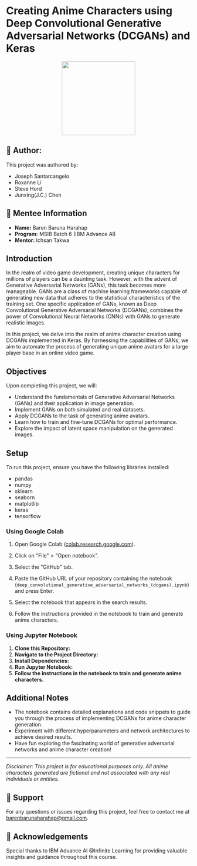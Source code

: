 # Creating Anime Characters using Deep Convolutional Generative Adversarial Networks (DCGANs) and Keras
<div align="center">
  <img src="https://images.rawpixel.com/image_800/cHJpdmF0ZS9sci9pbWFnZXMvd2Vic2l0ZS8yMDIyLTA1L2pvYjcyNC0wMzZhLXYuanBn.jpg" width="200px"/>
</div>

## 📝 Author: 
This project was authored by:
- Joseph Santarcangelo
- Roxanne Li
- Steve Hord
- Junxing(J.C.) Chen

## 🚀 Mentee Information
- **Name:** Baren Baruna Harahap
- **Program:** MSIB Batch 6 (IBM Advance AI)
- **Mentor:** Ichsan Takwa

## Introduction

In the realm of video game development, creating unique characters for millions of players can be a daunting task. However, with the advent of Generative Adversarial Networks (GANs), this task becomes more manageable. GANs are a class of machine learning frameworks capable of generating new data that adheres to the statistical characteristics of the training set. One specific application of GANs, known as Deep Convolutional Generative Adversarial Networks (DCGANs), combines the power of Convolutional Neural Networks (CNNs) with GANs to generate realistic images.

In this project, we delve into the realm of anime character creation using DCGANs implemented in Keras. By harnessing the capabilities of GANs, we aim to automate the process of generating unique anime avatars for a large player base in an online video game.

## Objectives

Upon completing this project, we will:

- Understand the fundamentals of Generative Adversarial Networks (GANs) and their application in image generation.
- Implement GANs on both simulated and real datasets.
- Apply DCGANs to the task of generating anime avatars.
- Learn how to train and fine-tune DCGANs for optimal performance.
- Explore the impact of latent space manipulation on the generated images.

## Setup

To run this project, ensure you have the following libraries installed:

- pandas
- numpy
- sklearn
- seaborn
- matplotlib
- keras
- tensorflow

### Using Google Colab

1. Open Google Colab ([colab.research.google.com](https://colab.research.google.com/)).

2. Click on "File" > "Open notebook".

3. Select the "GitHub" tab.

4. Paste the GitHub URL of your repository containing the notebook (`deep_convolutional_generative_adversarial_networks_(dcgans).ipynb`) and press Enter.

5. Select the notebook that appears in the search results.

6. Follow the instructions provided in the notebook to train and generate anime characters.

### Using Jupyter Notebook

1. **Clone this Repository:**
2. **Navigate to the Project Directory:**
4. **Install Dependencies:**
5. **Run Jupyter Notebook:**
6. **Follow the instructions in the notebook to train and generate anime characters.**


## Additional Notes

- The notebook contains detailed explanations and code snippets to guide you through the process of implementing DCGANs for anime character generation.
- Experiment with different hyperparameters and network architectures to achieve desired results.
- Have fun exploring the fascinating world of generative adversarial networks and anime character creation!

---

*Disclaimer: This project is for educational purposes only. All anime characters generated are fictional and not associated with any real individuals or entities.*

## 📧 Support

For any questions or issues regarding this project, feel free to contact me at [barenbarunaharahap@gmail.com](mailto:barenbarunaharahap@gmail.com).

## 🙏 Acknowledgements

Special thanks to IBM Advance AI @Infinite Learning for providing valuable insights and guidance throughout this course.

